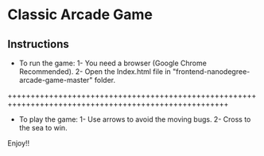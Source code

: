 # Classic Arcade Game


## Instructions
- To run the game:
1- You need a browser (Google Chrome Recommended).
2- Open the Index.html file in "frontend-nanodegree-arcade-game-master" folder.

++++++++++++++++++++++++++++++++++++++++++++++++++++++++++++++++++++++++++++++++++++++++++++++++++++++

- To play the game:
1- Use arrows to avoid the moving bugs.
2- Cross to the sea to win.

Enjoy!!
